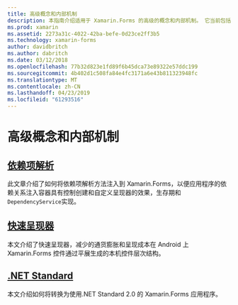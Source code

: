 ```yaml
---
title: 高级概念和内部机制
description: 本指南介绍适用于 Xamarin.Forms 的高级的概念和内部机制。 它当前包括有关快速呈现器和.NET Standard 的文章。
ms.prod: xamarin
ms.assetid: 2273a31c-4022-42ba-befe-0d23ce2ff3b5
ms.technology: xamarin-forms
author: davidbritch
ms.author: dabritch
ms.date: 03/12/2018
ms.openlocfilehash: 77b32d823e1fd89f6b45dca73e89322e57ddc199
ms.sourcegitcommit: 4b402d1c508fa84e4fc3171a6e43b811323948fc
ms.translationtype: MT
ms.contentlocale: zh-CN
ms.lasthandoff: 04/23/2019
ms.locfileid: "61293516"
---
```

# <a name="advanced-concepts--internals"></a>高级概念和内部机制

## <a name="dependency-resolutiondependency-resolutionmd"></a>[依赖项解析](dependency-resolution.md)

此文章介绍了如何将依赖项解析方法注入到 Xamarin.Forms，以便应用程序的依赖关系注入容器具有控制创建和自定义呈现器的效果，生存期和`DependencyService`实现。

## <a name="fast-renderersfast-renderersmd"></a>[快速呈现器](fast-renderers.md)

本文介绍了快速呈现器，减少的通货膨胀和呈现成本在 Android 上 Xamarin.Forms 控件通过平展生成的本机控件层次结构。

## <a name="net-standardnet-standardmd"></a>[.NET Standard](net-standard.md)

本文介绍如何将转换为使用.NET Standard 2.0 的 Xamarin.Forms 应用程序。
